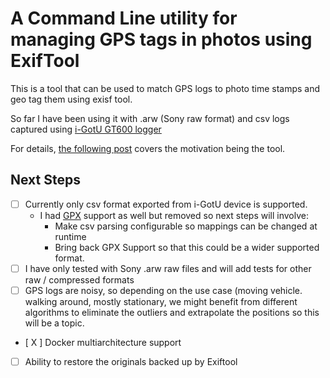 # A Command Line utility for managing GPS tags in photos using ExifTool

This is a tool that can be used to match GPS logs to photo time stamps and geo tag them using exisf tool.

So far I have been using it with .arw (Sony raw format) and csv logs captured using [i-GotU GT600 logger](https://www.filesaveas.com/igotu_gt600.html)


For details, [the following post](https://dev.to/syamaner/building-a-command-line-photo-tagger-using-docker-net-and-exiftool-1gc4) covers the motivation being the tool.


## Next Steps

- [ ] Currently only csv format exported from i-GotU device is supported.
  - I had [GPX](https://wiki.openstreetmap.org/wiki/GPX) support as well but removed so next steps will involve:
    - Make csv parsing configurable so mappings can be changed at runtime
    - Bring back GPX Support so that this could be a wider supported format.
- [ ] I have only tested with Sony .arw raw files and will add tests for other raw / compressed formats
- [ ] GPS logs are noisy, so depending on the use case (moving vehicle. walking around, mostly stationary, we might benefit from different algorithms to eliminate the outliers and extrapolate the positions so this will be a topic.
- [ X ] Docker multiarchitecture support
- [ ] Ability to restore the originals backed up by Exiftool
